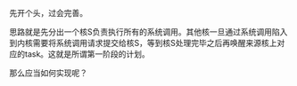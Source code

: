 先开个头，过会完善。

思路就是先分出一个核S负责执行所有的系统调用。其他核一旦通过系统调用陷入到内核需要将系统调用请求提交给核S，等到核S处理完毕之后再唤醒来源核上对应的task。这就是所谓第一阶段的计划。

那么应当如何实现呢？